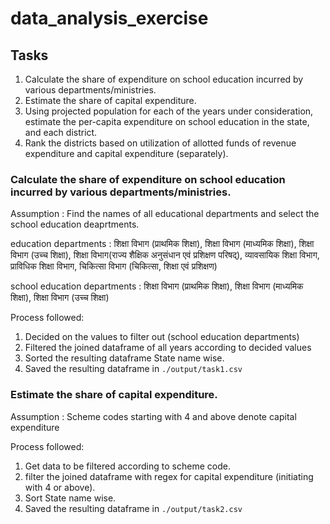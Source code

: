 # data_analysis_exercise

## Tasks

1. Calculate the share of expenditure on school education incurred by various departments/ministries. 
2. Estimate the share of capital expenditure.
3. Using projected population for each of the years under consideration, estimate the per-capita expenditure on school education in the state, and each district. 
4. Rank the districts based on utilization of allotted funds of revenue expenditure and capital expenditure (separately).

### Calculate the share of expenditure on school education incurred by various departments/ministries. 

Assumption : Find the names of all educational departments and select the school education deaprtments.

education departments : शिक्षा विभाग (प्राथमिक शिक्षा), शिक्षा विभाग (माध्यमिक शिक्षा), शिक्षा विभाग (उच्च शिक्षा), शिक्षा विभाग(राज्य शैक्षिक अनुसंधान एवं प्रशिक्षण परिषद्), व्यावसायिक शिक्षा विभाग, प्राविधिक शिक्षा विभाग, चिकित्सा विभाग (चिकित्सा, शिक्षा एवं प्रशिक्षण)

school education departments : शिक्षा विभाग (प्राथमिक शिक्षा), शिक्षा विभाग (माध्यमिक शिक्षा), शिक्षा विभाग (उच्च शिक्षा)

Process followed:
1. Decided on the values to filter out (school education departments)
2. Filtered the joined dataframe of all years according to decided values
3. Sorted the resulting dataframe State name wise.
4. Saved the resulting dataframe in `./output/task1.csv`

### Estimate the share of capital expenditure.
Assumption : Scheme codes starting with 4 and above denote capital expenditure

Process followed:
1. Get data to be filtered according to scheme code.
2. filter the joined dataframe with regex for capital expenditure (initiating with 4 or above).
3. Sort State name wise.
4. Saved the resulting dataframe in `./output/task2.csv`
